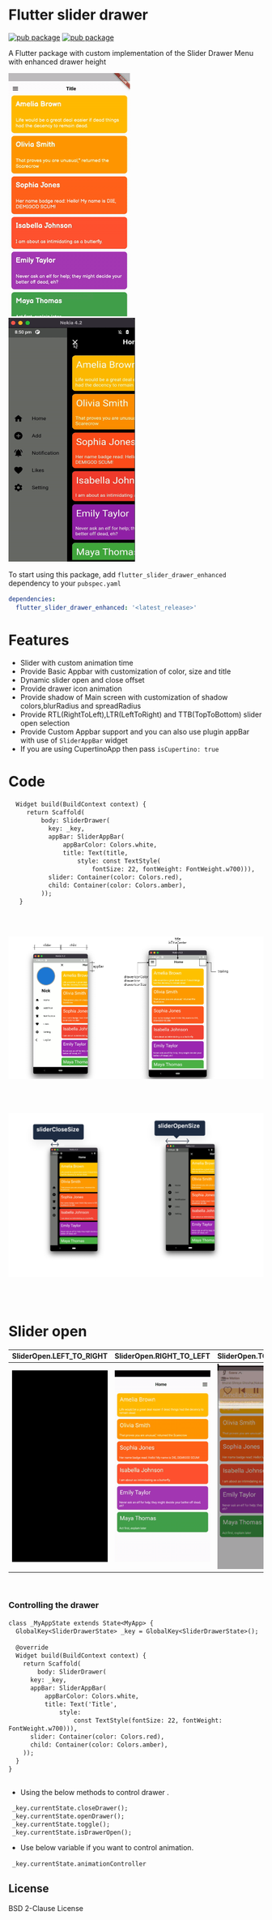 # Flutter slider drawer

[![pub package](https://img.shields.io/pub/v/flutter_slider_drawer_enhanced)](https://pub.dev/packages/flutter_slider_drawer_enhanced)   [![pub package](https://img.shields.io/github/languages/code-size/PawanKulria/Flutter_slider_drawer_en)](https://pub.dev/packages/flutter_slider_drawer_enhanced)


A Flutter package with custom implementation of the Slider Drawer Menu with enhanced drawer height

![Plugin example demo](demo.gif)
&nbsp;&nbsp;&nbsp;&nbsp;&nbsp;<img src="slider_2.gif" alt="drawing" width="250" height="481"/>






To start using this package, add `flutter_slider_drawer_enhanced` dependency to your `pubspec.yaml`

```yaml
dependencies:
  flutter_slider_drawer_enhanced: '<latest_release>'
```

 

# Features

  - Slider with custom animation time
  - Provide Basic Appbar with customization of color, size and title
  - Dynamic slider open and close offset
  - Provide drawer icon animation 
  - Provide shadow of Main screen with customization of shadow colors,blurRadius and spreadRadius
  - Provide RTL(RightToLeft),LTR(LeftToRight) and TTB(TopToBottom) slider open selection
  - Provide Custom Appbar support and you can also use plugin appBar with use of `SliderAppBar` widget
  - If you are using CupertinoApp then pass `isCupertino: true`


# Code 

```
  Widget build(BuildContext context) {
     return Scaffold(
         body: SliderDrawer(
           key: _key,
           appBar: SliderAppBar(
               appBarColor: Colors.white,
               title: Text(title,
                   style: const TextStyle(
                       fontSize: 22, fontWeight: FontWeight.w700))),
           slider: Container(color: Colors.red),
           child: Container(color: Colors.amber),
         ));
   }
 ```

</br>
 </br>

 ![slider_document](slider_d_1.png)
 </br>
 </br>
 </br>
 </br>
 
 ![slider_document](slider_d_2.png)

 </br>
 </br>


 # Slider open  

 | SliderOpen.LEFT_TO_RIGHT  | SliderOpen.RIGHT_TO_LEFT  | SliderOpen.TOP_TO_BOTTOM  |
 |---|---|---|
 | ![slider_left](slide_left.gif)  | ![slider_right](slide_right.gif)  | ![slider_top](slide_top.gif)  |
 
 
 
 </br>

### Controlling the drawer

```
class _MyAppState extends State<MyApp> {
  GlobalKey<SliderDrawerState> _key = GlobalKey<SliderDrawerState>();

  @override
  Widget build(BuildContext context) {
    return Scaffold(
        body: SliderDrawer(
      key: _key,
      appBar: SliderAppBar(
          appBarColor: Colors.white,
          title: Text('Title',
              style:
                  const TextStyle(fontSize: 22, fontWeight: FontWeight.w700))),
      slider: Container(color: Colors.red),
      child: Container(color: Colors.amber),
    ));
  }
}
      
```

* Using the below methods to control drawer .
``` 
 _key.currentState.closeDrawer();
 _key.currentState.openDrawer();
 _key.currentState.toggle();
 _key.currentState.isDrawerOpen();

 ```
* Use below variable if you want to control animation.


``` _key.currentState.animationController```

License
----

BSD 2-Clause License
